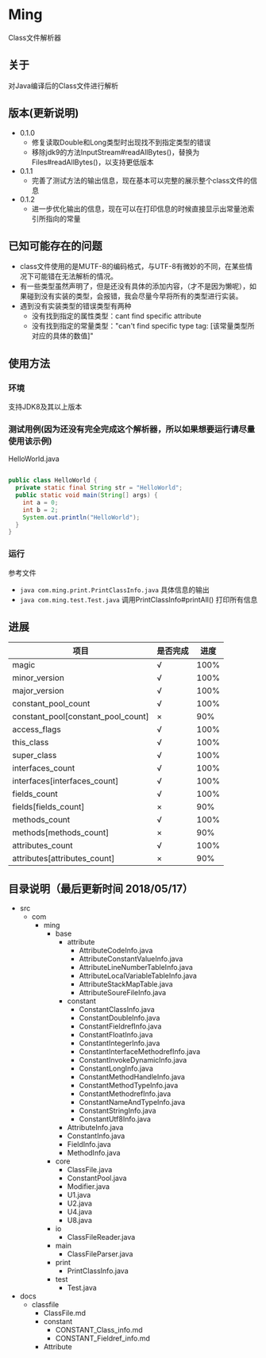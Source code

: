 # Ming
Class文件解析器
## 关于
对Java编译后的Class文件进行解析

## 版本(更新说明)

+ 0.1.0
  - 修复读取Double和Long类型时出现找不到指定类型的错误
  - 移除jdk9的方法InputStream#readAllBytes()，替换为Files#readAllBytes()，以支持更低版本
+ 0.1.1
  - 完善了测试方法的输出信息，现在基本可以完整的展示整个class文件的信息
+ 0.1.2
  - 进一步优化输出的信息，现在可以在打印信息的时候直接显示出常量池索引所指向的常量

## 已知可能存在的问题

+ class文件使用的是MUTF-8的编码格式，与UTF-8有微妙的不同，在某些情况下可能错在无法解析的情况。
+ 有一些类型虽然声明了，但是还没有具体的添加内容，（才不是因为懒呢），如果碰到没有实装的类型，会报错，我会尽量今早将所有的类型进行实装。
+ 遇到没有实装类型的错误类型有两种
  - 没有找到指定的属性类型：cant find specific attribute
  - 没有找到指定的常量类型："can't find specific type tag: \[该常量类型所对应的具体的数值]"
  
## 使用方法

### 环境
支持JDK8及其以上版本

### 测试用例(因为还没有完全完成这个解析器，所以如果想要运行请尽量使用该示例)

HelloWorld.java

```java

public class HelloWorld {
  private static final String str = "HelloWorld";
  public static void main(String[] args) {
    int a = 0;
    int b = 2;
    System.out.println("HelloWorld");
  }
}
```

### 运行

参考文件

+ ```java com.ming.print.PrintClassInfo.java``` 具体信息的输出
+ ```java com.ming.test.Test.java``` 调用PrintClassInfo#printAll() 打印所有信息


## 进展

项目 | 是否完成 | 进度
---- | ---- | ----
magic | √ | 100%
minor_version | √ | 100%
major_version | √ | 100%
constant_pool_count | √ | 100%
constant_pool[constant_pool_count] | × | 90%
access_flags | √ | 100%
this_class | √ | 100%
super_class | √ | 100%
interfaces_count | √ | 100%
interfaces[interfaces_count] | √ | 100%
fields_count | √ | 100%
fields[fields_count] | × | 90%
methods_count | √ | 100%
methods[methods_count] | × | 90%
attributes_count | √ | 100%
attributes[attributes_count] | × | 90%

## 目录说明（最后更新时间 2018/05/17）

+ src
  - com
    + ming
      - base
        + attribute
          - AttributeCodeInfo.java
          - AttributeConstantValueInfo.java
          - AttributeLineNumberTableInfo.java
          - AttributeLocalVariableTableInfo.java
          - AttributeStackMapTable.java
          - AttributeSoureFileInfo.java
        + constant
          - ConstantClassInfo.java
          - ConstantDoubleInfo.java
          - ConstantFieldrefInfo.java
          - ConstantFloatInfo.java
          - ConstantIntegerInfo.java
          - ConstantInterfaceMethodrefInfo.java
          - ConstantInvokeDynamicInfo.java
          - ConstantLongInfo.java
          - ConstantMethodHandleInfo.java
          - ConstantMethodTypeInfo.java
          - ConstantMethodrefInfo.java
          - ConstantNameAndTypeInfo.java
          - ConstantStringInfo.java
          - ConstantUtf8Info.java
        + AttributeInfo.java
        + ConstantInfo.java
        + FieldInfo.java
        + MethodInfo.java
      - core
        + ClassFile.java
        + ConstantPool.java
        + Modifier.java
        + U1.java
        + U2.java
        + U4.java
        + U8.java
      - io
        + ClassFileReader.java
      - main
        + ClassFileParser.java
      - print
        + PrintClassInfo.java
      - test
        + Test.java
+ docs
  - classfile
    + ClassFile.md
    + constant
      - CONSTANT_Class_info.md
      - CONSTANT_Fieldref_info.md
    + Attribute


